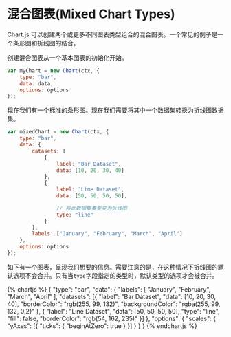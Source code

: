 # 混合图表(Mixed Chart Types)

Chart.js 可以创建两个或更多不同图表类型组合的混合图表。一个常见的例子是一个条形图和折线图的结合。

创建混合图表从一个基本图表的初始化开始。

```javascript
var myChart = new Chart(ctx, {
	type: "bar",
	data: data,
	options: options
});
```

现在我们有一个标准的条形图。现在我们需要将其中一个数据集转换为折线图数据集。

```javascript
var mixedChart = new Chart(ctx, {
	type: "bar",
	data: {
		datasets: [
			{
				label: "Bar Dataset",
				data: [10, 20, 30, 40]
			},
			{
				label: "Line Dataset",
				data: [50, 50, 50, 50],

				// 将此数据集类型变为折线图
				type: "line"
			}
		],
		labels: ["January", "February", "March", "April"]
	},
	options: options
});
```

如下有一个图表，呈现我们想要的信息。需要注意的是，在这种情况下折线图的默认选项不会合并。只有当`type`字段指定的类型时，默认类型的选项才会被合并。

{% chartjs %}
{
"type": "bar",
"data": {
"labels": [
"January",
"February",
"March",
"April"
],
"datasets": [{
"label": "Bar Dataset",
"data": [10, 20, 30, 40],
"borderColor": "rgb(255, 99, 132)",
"backgroundColor": "rgba(255, 99, 132, 0.2)"
}, {
"label": "Line Dataset",
"data": [50, 50, 50, 50],
"type": "line",
"fill": false,
"borderColor": "rgb(54, 162, 235)"
}]
},
"options": {
"scales": {
"yAxes": [{
"ticks": {
"beginAtZero": true
}
}]
}
}
}
{% endchartjs %}
